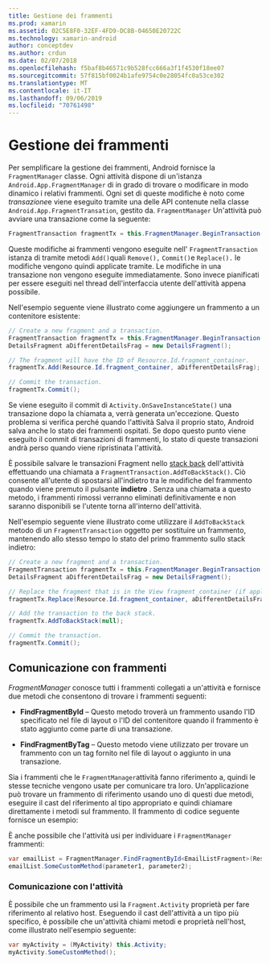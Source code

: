 ```yaml
---
title: Gestione dei frammenti
ms.prod: xamarin
ms.assetid: 02C5E8F0-32EF-4FD9-DC8B-04650E20722C
ms.technology: xamarin-android
author: conceptdev
ms.author: crdun
ms.date: 02/07/2018
ms.openlocfilehash: f5baf8b46571c9b528fcc666a3f1f4530f18ee07
ms.sourcegitcommit: 57f815bf0024b1afe9754c0e28054fc0a53ce302
ms.translationtype: MT
ms.contentlocale: it-IT
ms.lasthandoff: 09/06/2019
ms.locfileid: "70761498"
---
```

# <a name="managing-fragments"></a>Gestione dei frammenti

Per semplificare la gestione dei frammenti, Android fornisce la `FragmentManager` classe. Ogni attività dispone di un'istanza `Android.App.FragmentManager` di in grado di trovare o modificare in modo dinamico i relativi frammenti. Ogni set di queste modifiche è noto come *transazione*e viene eseguito tramite una delle API contenute nella classe `Android.App.FragmentTransation`, gestito da. `FragmentManager` Un'attività può avviare una transazione come la seguente:

```csharp
FragmentTransaction fragmentTx = this.FragmentManager.BeginTransaction();
```

Queste modifiche ai frammenti vengono eseguite nell' `FragmentTransaction` istanza di tramite metodi `Add()`quali `Remove(),` `Commit()`e `Replace().` le modifiche vengono quindi applicate tramite. Le modifiche in una transazione non vengono eseguite immediatamente.
Sono invece pianificati per essere eseguiti nel thread dell'interfaccia utente dell'attività appena possibile.

Nell'esempio seguente viene illustrato come aggiungere un frammento a un contenitore esistente:

```csharp
// Create a new fragment and a transaction.
FragmentTransaction fragmentTx = this.FragmentManager.BeginTransaction();
DetailsFragment aDifferentDetailsFrag = new DetailsFragment();

// The fragment will have the ID of Resource.Id.fragment_container.
fragmentTx.Add(Resource.Id.fragment_container, aDifferentDetailsFrag);

// Commit the transaction.
fragmentTx.Commit();
```

Se viene eseguito il commit di `Activity.OnSaveInstanceState()` una transazione dopo la chiamata a, verrà generata un'eccezione. Questo problema si verifica perché quando l'attività Salva il proprio stato, Android salva anche lo stato dei frammenti ospitati. Se dopo questo punto viene eseguito il commit di transazioni di frammenti, lo stato di queste transazioni andrà perso quando viene ripristinata l'attività.

È possibile salvare le transazioni Fragment nello [stack back](https://developer.android.com/guide/topics/fundamentals/tasks-and-back-stack.html) dell'attività effettuando una chiamata a `FragmentTransaction.AddToBackStack()`. Ciò consente all'utente di spostarsi all'indietro tra le modifiche del frammento quando viene premuto il pulsante **indietro** . Senza una chiamata a questo metodo, i frammenti rimossi verranno eliminati definitivamente e non saranno disponibili se l'utente torna all'interno dell'attività.

Nell'esempio seguente viene illustrato come utilizzare il `AddToBackStack` metodo di un `FragmentTransaction` oggetto per sostituire un frammento, mantenendo allo stesso tempo lo stato del primo frammento sullo stack indietro:

```csharp
// Create a new fragment and a transaction.
FragmentTransaction fragmentTx = this.FragmentManager.BeginTransaction();
DetailsFragment aDifferentDetailsFrag = new DetailsFragment();

// Replace the fragment that is in the View fragment_container (if applicable).
fragmentTx.Replace(Resource.Id.fragment_container, aDifferentDetailsFrag);

// Add the transaction to the back stack.
fragmentTx.AddToBackStack(null);

// Commit the transaction.
fragmentTx.Commit();
```

## <a name="communicating-with-fragments"></a>Comunicazione con frammenti

*FragmentManager* conosce tutti i frammenti collegati a un'attività e fornisce due metodi che consentono di trovare i frammenti seguenti:

- **FindFragmentById** &ndash; Questo metodo troverà un frammento usando l'ID specificato nel file di layout o l'ID del contenitore quando il frammento è stato aggiunto come parte di una transazione.

- **FindFragmentByTag** &ndash; Questo metodo viene utilizzato per trovare un frammento con un tag fornito nel file di layout o aggiunto in una transazione.

Sia i frammenti che le `FragmentManager`attività fanno riferimento a, quindi le stesse tecniche vengono usate per comunicare tra loro. Un'applicazione può trovare un frammento di riferimento usando uno di questi due metodi, eseguire il cast del riferimento al tipo appropriato e quindi chiamare direttamente i metodi sul frammento. Il frammento di codice seguente fornisce un esempio:

È anche possibile che l'attività usi per individuare i `FragmentManager` frammenti:

```csharp
var emailList = FragmentManager.FindFragmentById<EmailListFragment>(Resource.Id.email_list_fragment);
emailList.SomeCustomMethod(parameter1, parameter2);
```

### <a name="communicating-with-the-activity"></a>Comunicazione con l'attività

È possibile che un frammento usi la `Fragment.Activity` proprietà per fare riferimento al relativo host. Eseguendo il cast dell'attività a un tipo più specifico, è possibile che un'attività chiami metodi e proprietà nell'host, come illustrato nell'esempio seguente:

```csharp
var myActivity = (MyActivity) this.Activity;
myActivity.SomeCustomMethod();
```
